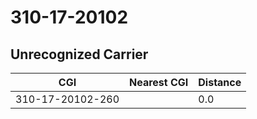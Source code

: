 # 310-17-20102
## Unrecognized Carrier


| CGI | Nearest CGI | Distance |
|-----|-------------|----------|
| 310-17-20102-260 |  | 0.0 |
